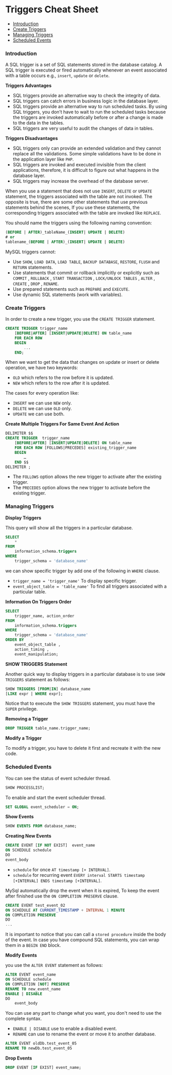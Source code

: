 # Triggers Cheat Sheet

* [Introduction](#introduction)
* [Create Triggers](#create-triggers)
* [Managing Triggers](#managing-triggers)
* [Scheduled Events](#scheduled-events)

### Introduction
A SQL trigger is a set of SQL statements stored in the database catalog. A SQL trigger is executed or fired automatically whenever an event associated with a table occurs e.g., `insert`, `update` or `delete`.

**Triggers Advantages**
* SQL triggers provide an alternative way to check the integrity of data.
* SQL triggers can catch errors in business logic in the database layer.
* SQL triggers provide an alternative way to run scheduled tasks. By using SQL triggers, you don’t have to wait to run the scheduled tasks because the triggers are invoked automatically before or after a change is made to the data in the tables.
* SQL triggers are very useful to audit the changes of data in tables.

**Triggers Disadvantages**
* SQL triggers only can provide an extended validation and they cannot replace all the validations. Some simple validations have to be done in the application layer like `PHP`.
* SQL triggers are invoked and executed invisible from the client applications, therefore, it is difficult to figure out what happens in the database layer.
* SQL triggers may increase the overhead of the database server.

When you use a statement that does not use `INSERT`, `DELETE` or `UPDATE` statement, the triggers associated with the table are not invoked. The opposite is true, there are some other statements that use previous statements behind the scenes, If you use these statements, the corresponding triggers associated with the table are invoked like `REPLACE`.

You should name the triggers using the following naming convention:
```sql
(BEFORE | AFTER)_tableName_(INSERT| UPDATE | DELETE)
# or
tablename_(BEFORE | AFTER)_(INSERT| UPDATE | DELETE)
```

MySQL triggers cannot:
* Use `SHOW`, `LOAD DATA`, `LOAD TABLE`, `BACKUP DATABASE`, `RESTORE`, `FLUSH` and `RETURN` statements.
* Use statements that commit or rollback implicitly or explicitly such as `COMMIT` , `ROLLBACK` , `START TRANSACTION` , `LOCK/UNLOCK TABLES` , `ALTER` , `CREATE` , `DROP` , `RENAME`.
* Use prepared statements such as `PREPARE` and `EXECUTE`.
* Use dynamic SQL statements (work with variables).

### Create Triggers
In order to create a new trigger, you use the `CREATE TRIGGER` statement.
```sql
CREATE TRIGGER trigger_name
    [BEFORE|AFTER] [INSERT|UPDATE|DELETE] ON table_name
    FOR EACH ROW
    BEGIN
        ...
    END;
```
When we want to get the data that changes on update or insert or delete operation, we have two keywords:
* `OLD` which refers to the row before it is updated.
* `NEW` which refers to the row after it is updated.

The cases for every operation like:
* `INSERT` we can use `NEW` only.
* `DELETE` we can use `OLD` only.
* `UPDATE` we can use both.

**Create Multiple Triggers For Same Event And Action**
```sql
DELIMITER $$
CREATE TRIGGER  trigger_name
    [BEFORE|AFTER] [INSERT|UPDATE|DELETE] ON table_name
    FOR EACH ROW [FOLLOWS|PRECEDES] existing_trigger_name
    BEGIN
        …
    END $$
DELIMITER ;
```
* The `FOLLOWS` option allows the new trigger to activate after the existing trigger.
* The `PRECEDES` option allows the new trigger to activate before the existing trigger.

### Managing Triggers
**Display Triggers**

This query will show all the triggers in a particular database.
```sql
SELECT
    *
FROM
    information_schema.triggers
WHERE
    trigger_schema = 'database_name'
```
we can show specific trigger by add one of the following in `WHERE` clause.
* `trigger_name = 'trigger_name'` To display specific trigger.
* `event_object_table = 'table_name'` To find all triggers associated with a particular table.

**Information On Triggers Order**
```sql
SELECT
    trigger_name, action_order
FROM
    information_schema.triggers
WHERE
    trigger_schema = 'database_name'
ORDER BY
    event_object_table ,
    action_timing ,
    event_manipulation;
```

**SHOW TRIGGERS Statement**

Another quick way to display triggers in a particular database is to use `SHOW TRIGGERS` statement as follows:
```sql
SHOW TRIGGERS [FROM|IN] database_name
[LIKE expr | WHERE expr];
```
Notice that to execute the `SHOW TRIGGERS` statement, you must have the `SUPER` privilege.

**Removing a Trigger**
```sql
DROP TRIGGER table_name.trigger_name;
```

**Modify a Trigger**

To modify a trigger, you have to delete it first and recreate it with the new code.

### Scheduled Events
You can see the status of event scheduler thread.
```sql
SHOW PROCESSLIST;
```
To enable and start the event scheduler thread.
```sql
SET GLOBAL event_scheduler = ON;
```

**Show Events**
```sql
SHOW EVENTS FROM database_name;
```

**Creating New Events**
```sql
CREATE EVENT [IF NOT EXIST]  event_name
ON SCHEDULE schedule
DO
event_body
```
* `schedule` for once `AT timestamp [+ INTERVAL]`.
* `schedule` for recurring event `EVERY interval STARTS timestamp [+INTERVAL] ENDS timestamp [+INTERVAL]`.

MySql automatically drop the event when it is expired, To keep the event after finished use the `ON COMPLETION PRESERVE` clause.
```sql
CREATE EVENT test_event_02
ON SCHEDULE AT CURRENT_TIMESTAMP + INTERVAL 1 MINUTE
ON COMPLETION PRESERVE
DO
...
```
It is important to notice that you can call a `stored procedure` inside the body of the event. In case you have compound SQL statements, you can wrap them in a `BEGIN END` block.

**Modify Events**

you use the `ALTER EVENT` statement as follows:
```sql
ALTER EVENT event_name
ON SCHEDULE schedule
ON COMPLETION [NOT] PRESERVE
RENAME TO new_event_name
ENABLE | DISABLE
DO
    event_body
```
You can use any part to change what you want, you don't need to use the complete syntax.
* `ENABLE | DISABLE` use to enable a disabled event.
* `RENAME` can use to rename the event or move it to another database.
```sql
ALTER EVENT oldDb.test_event_05
RENAME TO newDb.test_event_05
```

**Drop Events**
```sql
DROP EVENT [IF EXIST] event_name;
```
